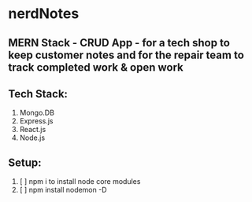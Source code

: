 # nerdNotes
## MERN Stack - CRUD App - for a tech shop to keep customer notes and for the repair team to track completed work & open work

## Tech Stack:
1) Mongo.DB
2) Express.js
3) React.js
4) Node.js

## Setup:
1) [ ] npm i to install node core modules
2) [ ] npm install nodemon -D

